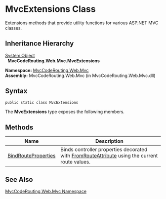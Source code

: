 MvcExtensions Class
===================
Extensions methods that provide utility functions for various ASP.NET MVC classes.


Inheritance Hierarchy
---------------------
[System.Object][1]  
  **MvcCodeRouting.Web.Mvc.MvcExtensions**  

**Namespace:** [MvcCodeRouting.Web.Mvc][2]  
**Assembly:** MvcCodeRouting.Web.Mvc (in MvcCodeRouting.Web.Mvc.dll)

Syntax
------

```csharp
public static class MvcExtensions
```

The **MvcExtensions** type exposes the following members.


Methods
-------

Name                     | Description                                                                                        
------------------------ | -------------------------------------------------------------------------------------------------- 
[BindRouteProperties][3] | Binds controller properties decorated with [FromRouteAttribute][4] using the current route values. 


See Also
--------
[MvcCodeRouting.Web.Mvc Namespace][2]  

[1]: http://msdn.microsoft.com/en-us/library/e5kfa45b
[2]: ../README.md
[3]: BindRouteProperties.md
[4]: ../FromRouteAttribute/README.md